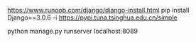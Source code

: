 

https://www.runoob.com/django/django-install.html
pip install Django==3.0.6 -i https://pypi.tuna.tsinghua.edu.cn/simple



python manage.py  runserver  localhost:8089
